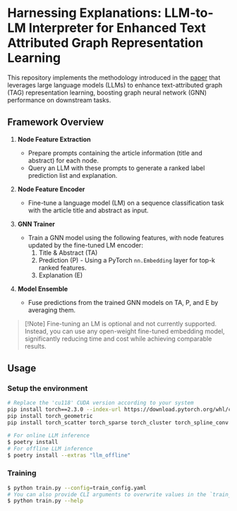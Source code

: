 # Harnessing Explanations: LLM-to-LM Interpreter for Enhanced Text Attributed Graph Representation Learning

This repository implements the methodology introduced in the [paper](https://arxiv.org/abs/2305.19523) that leverages large language models (LLMs) to enhance text-attributed graph (TAG) representation learning, boosting graph neural network (GNN) performance on downstream tasks.

## Framework Overview

1. **Node Feature Extraction**

   - Prepare prompts containing the article information (title and abstract) for each node.
   - Query an LLM with these prompts to generate a ranked label prediction list and explanation.

1. **Node Feature Encoder**

   - Fine-tune a language model (LM) on a sequence classification task with the article title and abstract as input.

1. **GNN Trainer**

   - Train a GNN model using the following features, with node features updated by the fine-tuned LM encoder:
     1. Title & Abstract (TA)
     1. Prediction (P) - Using a PyTorch `nn.Embedding` layer for top-k ranked features.
     1. Explanation (E)

1. **Model Ensemble**

   - Fuse predictions from the trained GNN models on TA, P, and E by averaging them.

> \[!Note\]
> Fine-tuning an LM is optional and not currently supported. Instead, you can use any open-weight fine-tuned embedding model, significantly reducing time and cost while achieving comparable results.

## Usage

### Setup the environment

```bash
# Replace the 'cu118' CUDA version according to your system
pip install torch==2.3.0 --index-url https://download.pytorch.org/whl/cu118
pip install torch_geometric
pip install torch_scatter torch_sparse torch_cluster torch_spline_conv -f https://data.pyg.org/whl/torch-2.3.0+cu118.html

# For online LLM inference
$ poetry install
# For offline LLM inference
$ poetry install --extras "llm_offline"
```

### Training

```bash
$ python train.py --config=train_config.yaml
# You can also provide CLI arguments to overwrite values in the `train_config.yaml` file
$ python train.py --help
```
